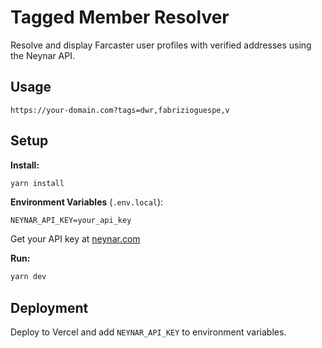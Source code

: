 # Tagged Member Resolver

Resolve and display Farcaster user profiles with verified addresses using the Neynar API.

## Usage

```
https://your-domain.com?tags=dwr,fabrizioguespe,v
```

## Setup

**Install:**
```bash
yarn install
```

**Environment Variables** (`.env.local`):
```env
NEYNAR_API_KEY=your_api_key
```

Get your API key at [neynar.com](https://neynar.com)

**Run:**
```bash
yarn dev
```

## Deployment

Deploy to Vercel and add `NEYNAR_API_KEY` to environment variables.

